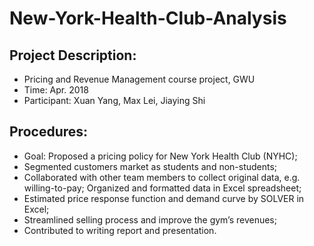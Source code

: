 # New-York-Health-Club-Analysis

## Project Description:
* Pricing and Revenue Management course project, GWU
* Time: Apr. 2018
* Participant: Xuan Yang, Max Lei, Jiaying Shi

## Procedures: 
* Goal: Proposed a pricing policy for New York Health Club (NYHC); 
* Segmented customers market as students and non-students; 
* Collaborated with other team members to collect original data, e.g. willing-to-pay; Organized and formatted data in Excel spreadsheet;
* Estimated price response function and demand curve by SOLVER in Excel; 
* Streamlined selling process and improve the gym’s revenues; 
* Contributed to writing report and presentation.
